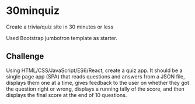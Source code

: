# 30minquiz
Create a trivia/quiz site in 30 minutes or less

Used Bootstrap jumbotron template as starter.

## Challenge
Using HTML/CSS/JavaScript/ES6/React, create a quiz app. It should be a single page app (SPA) that reads questions and answers from a JSON file, displays them one at a time, gives feedback to the user on whether they got the question right or wrong, displays a running tally of the score, and then displays the final score at the end of 10 questions.
